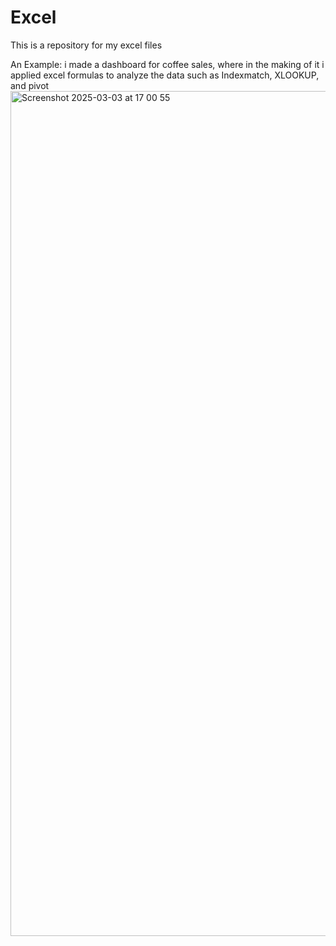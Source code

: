 # Excel
This is a repository for my excel files

An Example: i made a dashboard for coffee sales, where in the making of it i applied excel formulas to analyze the data such as Indexmatch, XLOOKUP, and pivot
<img width="1352" alt="Screenshot 2025-03-03 at 17 00 55" src="https://github.com/user-attachments/assets/0c0b14c3-f88b-4e52-9e95-4dd518073584" />

